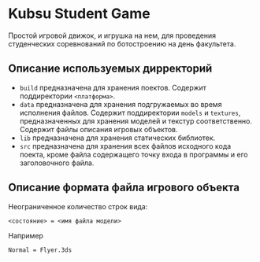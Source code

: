 Kubsu Student Game
==================

Простой игровой движок, и игрушка на нем, для проведения студенческих соревнований по ботостроению на день факультета.

Описание используемых дирректорий
---------------------------------

* `build` предназначена для хранения поектов. Содержит поддиректории `<платформа>`.
* `data` предназначена для хранения подгружаемых во время исполнения файлов. Содержит поддиректории `models` и `textures`, предназначенных для хранения моделей и текстур соответственно. Содержит файлы описания игровых объектов.
* `lib` предназначена для хранения статических библиотек.
* `src` предназначена для хранения всех файлов исходного кода поекта, кроме файла содержащего точку входа в программы и его заголовочного файла.

Описание формата файла игрового объекта
---------------------------------------

Неограниченное количество строк вида:

    <состояние> = <имя файла модели>

Например

    Normal = Flyer.3ds
